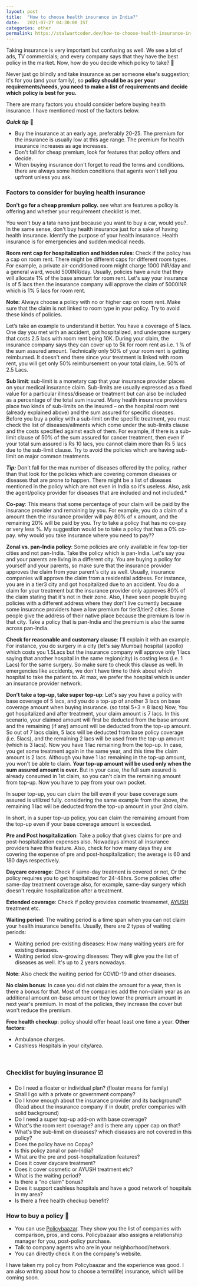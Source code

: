 ```yaml
---
layout: post
title:  "How to choose health insurance in India?"
date:   2021-07-27 04:30:00 IST
categories: other
permalink: https://stalwartcoder.dev/how-to-choose-health-insurance-in-india
---
```

Taking insurance is very important but confusing as well. We see a lot of ads, TV commercials; and every company says that they have the best policy in the market.
Now, how do you decide which policy to take? 🤔

Never just go blindly and take insurance as per someone else's suggestion; it's for you (and your family), so **policy should be as per your requirements/needs, you need to make a list of requirements and decide which policy is best for you.**

There are many factors you should consider before buying health insurance. I have mentioned most of the factors below.

***Quick tip*** 🔖

- Buy the insurance at an early age, preferably 20-25. The premium for the insurance is usually low at this age range. The premium for health insurance increases as age increases.
- Don't fall for cheap premium, look for features that policy offers and decide.
- When buying insurance don't forget to read the terms and conditions. there are always some hidden conditions that agents won't tell you upfront unless you ask.

### Factors to consider for buying health insurance

**Don't go for a cheap premium policy.** see what are features a policy is offering and whether your requirement checklist is met.

  You won't buy a tata nano just because you want to buy a car, would you?. In the same sense, don't buy health insurance just for a sake of having health insurance. Identify the purpose of your health insurance. Health insurance is for emergencies and sudden medical needs.

**Room rent cap for hospitalization and hidden rules**: Check if the policy has a cap on room rent. There might be different caps for different room types.
For example, a private air-conditioned room might charge 1000 INR/day and a general ward, would 500INR/day.
Usually, policies have a rule that they will allocate 1% of the base amount for room rent.
Let's say your insurance is of 5 lacs then the insurance company will approve the claim of 5000INR which is 1% 5 lacs for room rent.

  **Note:** Always choose a policy with no or higher cap on room rent.
  Make sure that the claim is not linked to room type in your policy. Try to avoid these kinds of policies.


  Let’s take an example to understand it better. You have a coverage of 5 lacs. One day you met with an accident, got hospitalized, and undergone surgery that costs 2.5 lacs with room rent being 10K.
  During your claim, the insurance company says they can cover up to 5k for room rent as i.e. 1 % of the sum assured amount. Technically only 50% of your room rent is getting reimbursed. It doesn't end there since your treatment is linked with room rent, you will get only 50% reimbursement on your total claim, I.e. 50% of 2.5 Lacs.

**Sub limit**: sub-limit is a monetary cap that your insurance provider places on your medical insurance claim.
Sub-limits are usually expressed as a fixed value for a particular illness/disease or treatment but can also be included as a percentage of the total sum insured. Many health insurance providers place two kinds of sub-limits on the insured – on the hospital room rent (already explained above) and the sum assured for specific diseases.
Before you buy a policy with a sub-limit on the specific treatment, you must check the list of diseases/ailments which come under the sub-limits clause and the costs specified against each of them. For example, if there is a sub-limit clause of 50% of the sum assured for cancer treatment, then even if your total sum assured is Rs 10 lacs, you cannot claim more than Rs 5 lacs due to the sub-limit clause.
Try to avoid the policies which are having sub-limit on major common treatments.

 ***Tip:*** Don't fall for the max number of diseases offered by the policy, rather than that look for the policies which are covering common diseases or diseases that are prone to happen.
There might be a list of diseases mentioned in the policy which are not even in India so it's useless.
Also, ask the agent/policy provider for diseases that are included and not included.*

**Co-pay**: This means that some percentage of your claim will be paid by the insurance provider and remaining by you. For example, you do a claim of x amount then the insurance provider will pay 80% of x amount, and the remaining 20% will be paid by you.
Try to take a policy that has no co-pay or very less %.
My suggestion would be to take a policy that has a 0% co-pay. why would you take insurance where you need to pay??

**Zonal vs. pan-India policy**: Some policies are only available in few top-tier cities and not pan-India. Take the policy which is pan-India. Let's say you and your parents are living in a different city. You are buying a policy for yourself and your parents, so make sure that the insurance provider approves the claim from your parent's city as well. Usually, insurance companies will approve the claim from a residential address. For instance, you are in a tier3  city and got hospitalized due to an accident. You do a claim for your treatment but the insurance provider only approves 80% of the claim stating that it's not in their zone.
Also, I have seen people buying policies with a different address where they don't live currently because some insurance providers have a low premium for tier3/tier2 cities. Some people give the address of their native place because the premium is low in that city.
Take a policy that is pan-India and the premium is also the same across pan-India.

**Check for reasonable and customary clause**: I'll explain it with an example. For instance, you do surgery in a city (let's say Mumbai) hospital (apollo) which costs you 1.5Lacs but the insurance company will approve only 1 lacs saying that another hospital in the same region(city) is costing less (i.e. 1 Lacs) for the same surgery.
So make sure to check this clause as well. In emergencies like accidents, we don't have time to think about which hospital to take the patient to. At max, we prefer the hospital which is under an insurance provider network.

**Don't take a top-up, take super top-up**: Let's say you have a policy with base coverage of 5 lacs, and you do a top-up of another 3 lacs on base coverage amount when buying insurance. (so total 5+3 = 8 lacs)
Now, You got hospitalized and after treatment, your claim amount is 7 lacs.
In this scenario, your claimed amount will first be deducted from the base amount and the remaining (if any) amount will be deducted from the top-up amount. So out of 7 lacs claim, 5 lacs will be deducted from base policy coverage (i.e. 5lacs), and the remaining 2 lacs will be used from the top-up amount (which is 3 lacs). Now you have 1 lac remaining from the top-up.
In case, you get some treatment again in the same year, and this time the claim amount is 2 lacs.
Although you have 1 lac remaining in the top-up amount, you won't be able to claim.
**Your top-up amount will be used only when the sum assured amount is over.**
But in your case, the full sum assured is already consumed in 1st claim, so you can't claim the remaining amount from top-up.
Now you have to pay from your own pocket.

  In super top-up, you can claim the bill even if your base coverage sum assured is utilized fully. considering the same example from the above, the remaining 1 lac will be deducted from the top-up amount in your 2nd claim.

  In short, in a super top-up policy, you can claim the remaining amount from the top-up even if your base coverage amount is exceeded.

**Pre and Post hospitalization**: Take a policy that gives claims for pre and post-hospitalization expenses also. Nowadays almost all insurance providers have this feature. Also, check for how many days they are covering the expense of pre and post-hospitalization; the average is 60 and 180 days respectively.

**Daycare coverage**: Check if same-day treatment is covered or not, Or the policy requires you to get hospitalized for 24-48hrs.
Some policies offer same-day treatment coverage also, for example, same-day surgery which doesn't require hospitalization after a treatment.

**Extended coverage**: Check if policy provides cosmetic treamemet, [AYUSH](https://www.nhp.gov.in/ayush_ms) treatment etc.

**Waiting period**: The waiting period is a time span when you can not claim your health insurance benefits.
Usually, there are 2 types of waiting periods:

- Waiting period pre-existing diseases: How many waiting years are for existing diseases.
- Waiting period slow-growing diseases: They will give you the list of diseases as well. It's up to 2 years nowadays.

**Note**: Also check the waiting period for COVID-19 and other diseases.

**No claim bonus**: In case you did not claim the amount for a year, then is there a bonus for that. Most of the companies add the non-claim year as an additional amount on-base amount or they lower the premium amount in next year's premium. In most of the policies, they increase the cover but won't reduce the premium.

**Free health checkup**: policy should offer heaat least one time a year.
**Other factors**:
  - Ambulance charges.
  - Cashless Hospitals in your city/area.
<br>

### Checklist for buying insurance ☑️

- Do I need a floater or individual plan? (floater means for family)
- Shall I go with a private or government company?
- Do I know enough about the insurance provider and its background? (Read about the insurance company if in doubt, prefer companies with solid background)
- Do I need a super top-up add-on with base coverage?
- What's the room rent coverage? and is there any upper cap on that?
- What's the sub-limit on diseases? which diseases are not covered in this policy?
- Does the policy have no Copay?
- Is this policy zonal or pan-India?
- What are the pre and post-hospitalization features?
- Does it cover daycare treatment?
- Does it cover cosmetic or AYUSH treatment etc?
- What is the waiting period?
- Is there a "no claim" bonus?
- Does it support cashless hospitals and have a good network of hospitals in my area?
- Is there a free health checkup benefit?

### How to buy a policy 🧐

- You can use [Policybaazar](https://www.policybazaar.com/). They show you the list of companies with comparison, pros, and cons. Policybazaar also assigns a relationship manager for you, post-policy purchase.
- Talk to company agents who are in your neighborhood/network.
- You can directly check it on the company's website.

I have taken my policy from Policybaazar and the experience was good.
I am also writing about how to choose a term(life) insurance, which will be coming soon.
